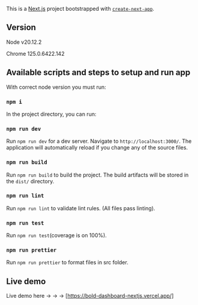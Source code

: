 This is a [Next.js](https://nextjs.org/) project bootstrapped with [`create-next-app`](https://github.com/vercel/next.js/tree/canary/packages/create-next-app).

## Version

Node v20.12.2

Chrome 125.0.6422.142

## Available scripts and steps to setup and run app

With correct node version you must run:

### `npm i`

In the project directory, you can run:

### `npm run dev`

Run `npm run dev` for a dev server. Navigate to `http://localhost:3000/`. The application will automatically reload if you change any of the source files.

### `npm run build`

Run `npm run build` to build the project. The build artifacts will be stored in the `dist/` directory.

### `npm run lint`

Run `npm run lint` to validate lint rules. (All files pass linting).

### `npm run test`

Run `npm run test`(coverage is on 100%).

### `npm run prettier`

Run `npm run prettier` to format files in src folder.

## Live demo

Live demo here -> -> -> [https://bold-dashboard-nextjs.vercel.app/]
